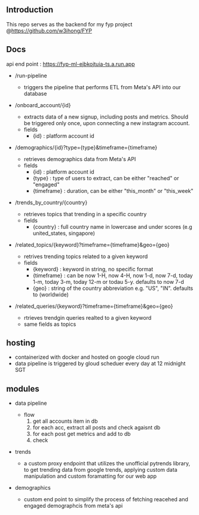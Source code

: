 ## Introduction ##
This repo serves as the backend for my fyp project @https://github.com/w3ihong/FYP

## Docs ##
api end point : https://fyp-ml-ejbkojtuia-ts.a.run.app

- /run-pipeline
    - triggers the pipeline that performs ETL from Meta's API into our database

- /onboard_account/{id}
    - extracts data of a new signup, including posts and metrics. Should be triggered only once, upon connecting a new instagram account.
    - fields 
        - {id} : platform account id 

- /demographics/{id}?type={type}&timeframe={timeframe}
    - retrieves demographics data from Meta's API
    - fields 
        - {id}        : platform account id 
        - {type}      : type of users to extract, can be either "reached" or "engaged"
        - {timeframe} : duration, can be either "this_month" or "this_week"

- /trends_by_country/{country}
    - retrieves topics that trending in a specific country
    - fields
        - {country}   : full country name in lowercase and under scores (e.g united_states, singapore)

- /related_topics/{keyword}?timeframe={timeframe}&geo={geo}
    - retrives trending topics related to a given keyword
    - fields
        - {keyword}   : keyword in string, no specific format
        - {timeframe} : can be now 1-H, now 4-H, now 1-d, now 7-d, today 1-m, today 3-m, today 12-m or todau 5-y. defaults to now 7-d
        - {geo}       : string of the country abbreviation e.g. "US", "IN". defaults to (worldwide)

- /related_queries/{keyword}?timeframe={timeframe}&geo={geo}
    - rtrieves trendgin queries realted to a given keyword
    - same fields as topics


## hosting ##
- containerized with docker and hosted on google cloud run 
- data pipeline is triggered by gloud scheduer every day at 12 midnight SGT

## modules ##

- data pipeline 
    - flow
        1. get all accounts item  in db
        2. for each acc, extract all posts and check agaisnt db
        3. for each post get metrics and add to db
        4. check 


- trends
    - a custom proxy endpoint that utilizes the unofficial pytrends library, to get trending data from google trends, applying custom data manipulation and custom foramatting for our web app
            
- demographics 
    - custom end point to simplify the process of fetching reacehed and engaged demographcis from meta's api 